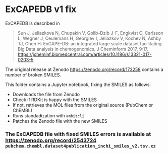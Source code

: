 # ExCAPEDB v1 fix
ExCAPEDB is described in

> Sun J, Jeliazkova N, Chupakin V, Golib-Dzib J-F, Engkvist O, Carlsson L, Wegner J, Ceulemans H, Georgiev I, Jeliazkov V, Kochev N, Ashby TJ, Chen H: ExCAPE-DB: an integrated large scale dataset facilitating Big Data analysis in chemogenomics. J Cheminform 2017, 9:17. https://jcheminf.biomedcentral.com/articles/10.1186/s13321-017-0203-5

The original release at Zenodo https://zenodo.org/record/173258 contains a number of broken SMILES. 

This folder contains a Jupyter notebook, fixing the SMILES as follows:

- Downloads the file from Zenodo
- Check if RDKit is happy with the SMILES
- If not, retrieves the MOL files from the original source (PubChem or ChEMBL)
- Runs standadization with `ambitcli`
- Patches the Zenodo file with the new SMILES


### The ExCAPEDB file with fixed SMILES errors is available at https://zenodo.org/record/2543724  `pubchem.chembl.dataset4publication_inchi_smiles_v2.tsv.xz`




